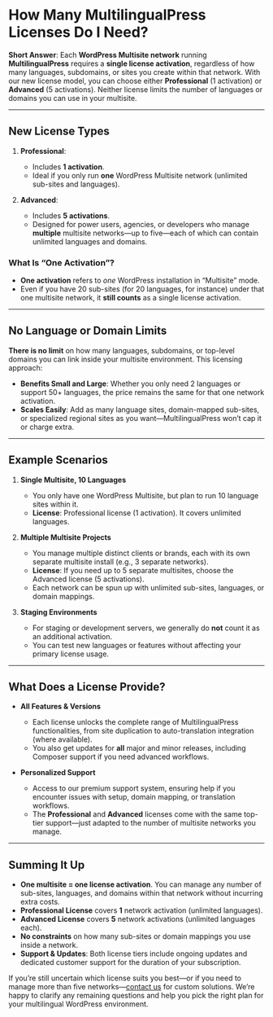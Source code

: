 # How Many MultilingualPress Licenses Do I Need?

**Short Answer**: Each **WordPress Multisite network** running **MultilingualPress** requires a **single license activation**, regardless of how many languages, subdomains, or sites you create within that network. With our new license model, you can choose either **Professional** (1 activation) or **Advanced** (5 activations). Neither license limits the number of languages or domains you can use in your multisite.

---

## New License Types

1. **Professional**:
    
    - Includes **1 activation**.
    - Ideal if you only run **one** WordPress Multisite network (unlimited sub-sites and languages).
2. **Advanced**:
    
    - Includes **5 activations**.
    - Designed for power users, agencies, or developers who manage **multiple** multisite networks—up to five—each of which can contain unlimited languages and domains.

### What Is “One Activation”?

- **One activation** refers to _one_ WordPress installation in “Multisite” mode.
- Even if you have 20 sub-sites (for 20 languages, for instance) under that one multisite network, it **still counts** as a single license activation.

---

## No Language or Domain Limits

**There is no limit** on how many languages, subdomains, or top-level domains you can link inside your multisite environment. This licensing approach:

- **Benefits Small and Large**: Whether you only need 2 languages or support 50+ languages, the price remains the same for that one network activation.
- **Scales Easily**: Add as many language sites, domain-mapped sub-sites, or specialized regional sites as you want—MultilingualPress won’t cap it or charge extra.

---

## Example Scenarios

1. **Single Multisite, 10 Languages**
    
    - You only have one WordPress Multisite, but plan to run 10 language sites within it.
    - **License**: Professional license (1 activation). It covers unlimited languages.
2. **Multiple Multisite Projects**
    
    - You manage multiple distinct clients or brands, each with its own separate multisite install (e.g., 3 separate networks).
    - **License**: If you need up to 5 separate multisites, choose the Advanced license (5 activations).
    - Each network can be spun up with unlimited sub-sites, languages, or domain mappings.
3. **Staging Environments**
    
    - For staging or development servers, we generally do **not** count it as an additional activation.
    - You can test new languages or features without affecting your primary license usage.

---

## What Does a License Provide?

- **All Features & Versions**
    
    - Each license unlocks the complete range of MultilingualPress functionalities, from site duplication to auto-translation integration (where available).
    - You also get updates for **all** major and minor releases, including Composer support if you need advanced workflows.
- **Personalized Support**
    
    - Access to our premium support system, ensuring help if you encounter issues with setup, domain mapping, or translation workflows.
    - The **Professional** and **Advanced** licenses come with the same top-tier support—just adapted to the number of multisite networks you manage.

---

## Summing It Up

- **One multisite = one license activation**. You can manage any number of sub-sites, languages, and domains within that network without incurring extra costs.
- **Professional License** covers **1** network activation (unlimited languages).
- **Advanced License** covers **5** network activations (unlimited languages each).
- **No constraints** on how many sub-sites or domain mappings you use inside a network.
- **Support & Updates**: Both license tiers include ongoing updates and dedicated customer support for the duration of your subscription.

If you’re still uncertain which license suits you best—or if you need to manage more than five networks—[contact us](https://multilingualpress.org/contact/) for custom solutions. We’re happy to clarify any remaining questions and help you pick the right plan for your multilingual WordPress environment.